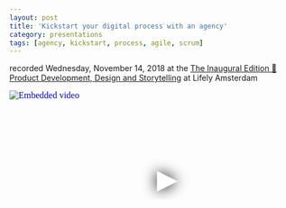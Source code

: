 ```yaml
---
layout: post
title: 'Kickstart your digital process with an agency'
category: presentations
tags: [agency, kickstart, process, agile, scrum]
---
```


recorded Wednesday, November 14, 2018 at the [The Inaugural Edition 🎉 Product Development, Design and Storytelling](https://www.meetup.com/Digital-Product-design-arts/events/254608346/) at Lifely Amsterdam

<iframe
  width="560"
  height="315"
  src="https://www.youtube.com/embed/1VjgjBICR8Y"
  srcdoc="<style>*{padding:0;margin:0;overflow:hidden}html,body{height:100%}img,span{position:absolute;width:100%;top:0;bottom:0;margin:auto}span{height:1.5em;text-align:center;font:48px/1.5 sans-serif;color:white;text-shadow:0 0 0.5em black}</style><a href=https://www.youtube.com/embed/1VjgjBICR8Y?autoplay=1><img src=https://img.youtube.com/vi/1VjgjBICR8Y/hqdefault.jpg alt='Embedded video'><span>▶</span></a>"
  frameborder="0"
  allow="accelerometer; autoplay; encrypted-media; gyroscope; picture-in-picture"
  allowfullscreen
  title="Embedded video"
></iframe>
